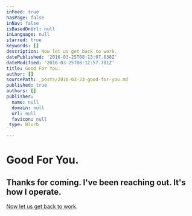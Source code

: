 ```yaml
---
inFeed: true
hasPage: false
inNav: false
isBasedOnUrl: null
inLanguage: null
starred: true
keywords: []
description: Now let us get back to work.
datePublished: '2016-03-25T08:13:07.638Z'
dateModified: '2016-03-25T08:12:57.701Z'
title: Good For You.
author: []
sourcePath: _posts/2016-03-23-good-for-you.md
published: true
authors: []
publisher:
  name: null
  domain: null
  url: null
  favicon: null
_type: Blurb

---
```

# Good For You.

## Thanks for coming. I've been reaching out. It's how I operate.

[Now let us get back to work][0].

[0]: http://clearcreative.com/